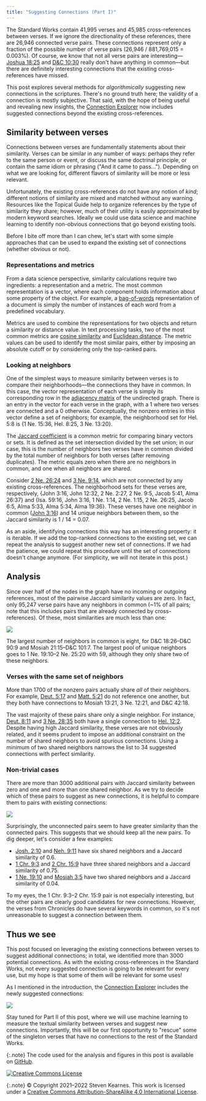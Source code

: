 ```yaml
---
title: "Suggesting Connections (Part I)"
---
```


The Standard Works contain 41,995 verses and 45,985 cross-references
between verses. If we ignore the directionality of these references, there are
26,946 connected verse pairs. These connections represent only a fraction
of the possible number of verse pairs (26,946 / 881,769,015 =
0.003%). Of course, we know that not all verse pairs are
interesting&mdash;[Joshua 18:25](https://www.churchofjesuschrist.org/study/scriptures/ot/josh/18.25?lang=eng#p25#25)
and [D&C 10:30](https://www.churchofjesuschrist.org/study/scriptures/dc-testament/dc/10.30?lang=eng#p30#30)
really don't have anything in common&mdash;but there are definitely interesting
connections that the existing cross-references have missed.

This post explores several methods for *algorithmically* suggesting new
connections in the scriptures. There's no ground truth here; the validity of a
connection is mostly subjective. That said, with the hope of being useful and
revealing new insights,
the [Connection Explorer](https://graph.welding-links.org) now includes
suggested connections beyond the existing cross-references.

## Similarity between verses

Connections between verses are fundamentally statements about their similarity.
Verses can be similar in any number of ways: perhaps they refer to the same
person or event, or discuss the same doctrinal principle, or contain the same
idiom or phrasing ("And it came to pass..."). Depending on what we are looking
for, different flavors of similarity will be more or less relevant.

Unfortunately, the existing cross-references do not have any notion of *kind*;
different notions of similarity are mixed and matched without any warning.
Resources like the Topical Guide help to organize references by the type of
similarity they share; however, much of their utility is easily approximated by
modern keyword searches. Ideally we could use data science and machine learning
to identify non-obvious connections that go beyond existing tools.

Before I bite off more than I can chew, let's start with some simple approaches
that can be used to expand the existing set of connections (whether obvious or
not).

### Representations and metrics

From a data science perspective, similarity calculations require two
ingredients: a representation and a metric. The most common representation is a
vector, where each component holds information about some property of the
object. For example,
a [bag-of-words](https://en.wikipedia.org/wiki/Bag-of-words_model)
representation of a document is simply the number of instances of each word from
a predefined vocabulary.

Metrics are used to combine the representations for two objects and return a
similarity or distance value. In text processing tasks, two of the most common
metrics are [cosine similarity](https://en.wikipedia.org/wiki/Cosine_similarity)
and [Euclidean distance](https://en.wikipedia.org/wiki/Euclidean_distance). The
metric values can be used to identify the most similar pairs, either by imposing
an absolute cutoff or by considering only the top-ranked pairs.

### Looking at neighbors

One of the simplest ways to measure similarity between verses is to compare
their neighborhoods&mdash;the connections they have in common. In this case, the
vector representation of each verse is simply its corresponding row in
the [adjacency matrix](https://en.wikipedia.org/wiki/Adjacency_matrix) of the
undirected graph. There is an entry in the vector for each verse in the graph,
with a 1 where two verses are connected and a 0 otherwise. Conceptually, the
nonzero entries in this vector define a set of neighbors; for example, the
neighborhood set for Hel. 5:8 is {1 Ne. 15:36, Hel. 8:25, 3 Ne. 13:20}.

The [Jaccard coefficient](https://en.wikipedia.org/wiki/Jaccard_index) is a
common metric for comparing binary vectors or sets. It is defined as the set
intersection divided by the set union; in our case, this is the number of
neighbors two verses have in common divided by the total number of neighbors for
both verses (after removing duplicates). The metric equals zero when there are
no neighbors in common, and one when all neighbors are shared.

Consider [2 Ne. 26:24](https://www.churchofjesuschrist.org/study/scriptures/bofm/2-ne/26.24?lang=eng#p24#24)
and [3 Ne. 9:14](https://www.churchofjesuschrist.org/study/scriptures/bofm/3-ne/9.14?lang=eng#p14#14),
which are not connected by any existing cross-references. The neighborhood
sets for these verses are, respectively, {John 3:16, John 12:32, 2 Ne. 2:27, 2
Ne. 9:5, Jacob 5:41, Alma 26:37} and {Isa. 59:16, John 3:16, 1 Ne. 1:14, 2 Ne.
1:15, 2 Ne. 26:25, Jacob 6:5, Alma 5:33, Alma 5:34, Alma 19:36}. These verses
have one neighbor in
common ([John 3:16](https://www.churchofjesuschrist.org/study/scriptures/nt/john/3.16?lang=eng#p16#16))
and 14 unique neighbors between them, so the Jaccard similarity is 1 / 14 =
0.07.

As an aside, identifying connections this way has an interesting property: it is
iterable. If we add the top-ranked connections to the existing set, we can
repeat the analysis to suggest another new set of connections. If we had the
patience, we could repeat this procedure until the set of connections doesn't
change anymore. (For simplicity, we will not iterate in this post.)

## Analysis

Since over half of the nodes in the graph have no incoming or outgoing
references, most of the pairwise Jaccard similarity values are zero. In fact,
only 95,247 verse pairs have any neighbors in common (~1% of all pairs;
note that this includes pairs that are already connected by cross-references).
Of these, most similarities are much less than one:

![](/assets/2021-03-21/jaccard-cdf.png)

The largest number of neighbors in common is eight, for D&C 18:26&ndash;D&C 90:9
and Mosiah 21:15&ndash;D&C 101:7. The largest pool of unique neighbors goes to 1
Ne. 19:10&ndash;2 Ne. 25:20 with 59, although they only share two of these
neighbors.

### Verses with the same set of neighbors

More than 1700 of the nonzero pairs actually share *all* of their neighbors. For
example, [Deut. 5:17](https://www.churchofjesuschrist.org/study/scriptures/ot/deut/5.17?lang=eng#p17#17)
and [Matt. 5:21](https://www.churchofjesuschrist.org/study/scriptures/nt/matt/5.21?lang=eng#p21#21)
do not reference one another, but they both have connections to Mosiah 13:21, 3
Ne. 12:21, and D&C 42:18.

The vast majority of these pairs share only a single neighbor. For instance,
[Deut. 8:11](https://www.churchofjesuschrist.org/study/scriptures/ot/deut/8.11?lang=eng#p11#11)
and [3 Ne. 28:35](https://www.churchofjesuschrist.org/study/scriptures/bofm/3-ne/28.35?lang=eng#p35#35)
both have a single connection
to [Hel. 12:2](https://www.churchofjesuschrist.org/study/scriptures/bofm/hel/12.2?lang=eng#p2#2).
Despite having high Jaccard similarity, these verses are not obviously
related, and it seems prudent to impose an additional constraint on the number
of shared neighbors to avoid spurious connections. Using a minimum of two shared
neighbors narrows the list to 34 suggested connections with perfect similarity.

### Non-trivial cases

There are more than 3000 additional pairs with Jaccard similarity between zero
and one and more than one shared neighbor. As we try to decide which of these
pairs to suggest as new connections, it is helpful to compare them to pairs with
existing connections:

![](/assets/2021-03-21/jaccard-box.png)

Surprisingly, the unconnected pairs seem to have greater similarity than the
connected pairs. This suggests that we should keep all the new pairs. To dig
deeper, let's consider a few examples:

* [Josh. 2:10](https://www.churchofjesuschrist.org/study/scriptures/ot/josh/2.10?lang=eng#p10#10)
  and
  [Neh. 9:11](https://www.churchofjesuschrist.org/study/scriptures/ot/neh/9.11?lang=eng#p11#11)
  have six shared neighbors and a Jaccard similarity of 0.6.
* [1 Chr. 9:3](https://www.churchofjesuschrist.org/study/scriptures/ot/1-chr/9.3?lang=eng#p3#3)
  and
  [2 Chr. 15:9](https://www.churchofjesuschrist.org/study/scriptures/ot/2-chr/15.9?lang=eng#p9#9)
  have three shared neighbors and a Jaccard similarity of 0.75.
* [1 Ne. 19:10](https://www.churchofjesuschrist.org/study/scriptures/bofm/1-ne/19.10?lang=eng#p10#10)
  and
  [Mosiah 3:5](https://www.churchofjesuschrist.org/study/scriptures/bofm/mosiah/3.5?lang=eng#p5#5)
  have two shared neighbors and a Jaccard similarity of 0.04.

To my eyes, the 1 Chr. 9:3&ndash;2 Chr. 15:9 pair is not especially interesting,
but the other pairs are clearly good candidates for new connections. However,
the verses from Chronicles do have several keywords in common, so it's not
unreasonable to suggest a connection between them.

## Thus we see

This post focused on leveraging the existing connections between verses to
suggest additional connections; in total, we identified more than 3000 potential
connections. As with the existing cross-references in the Standard Works, not
every suggested connection is going to be relevant for every use, but my hope is
that some of them will be relevant for some uses!

As I mentioned in the introduction, the
[Connection Explorer](https://graph.welding-links.org) includes the newly
suggested connections:

![](/assets/2021-03-21/explorer.png)

Stay tuned for Part II of this post, where we will use machine learning to
measure the textual similarity between verses and suggest new connections.
Importantly, this will be our first opportunity to "rescue" some of the
singleton verses that have no connections to the rest of the Standard Works.

{:.note}
The code used for the analysis and figures in this post is available on
[GitHub](https://github.com/skearnes/scripture-graph).

[![Creative Commons License](https://i.creativecommons.org/l/by-sa/4.0/88x31.png)](http://creativecommons.org/licenses/by-sa/4.0/)

{:.note}
© Copyright 2021&ndash;2022 Steven Kearnes. This work is licensed under a
[Creative Commons Attribution-ShareAlike 4.0 International License](http://creativecommons.org/licenses/by-sa/4.0/).
